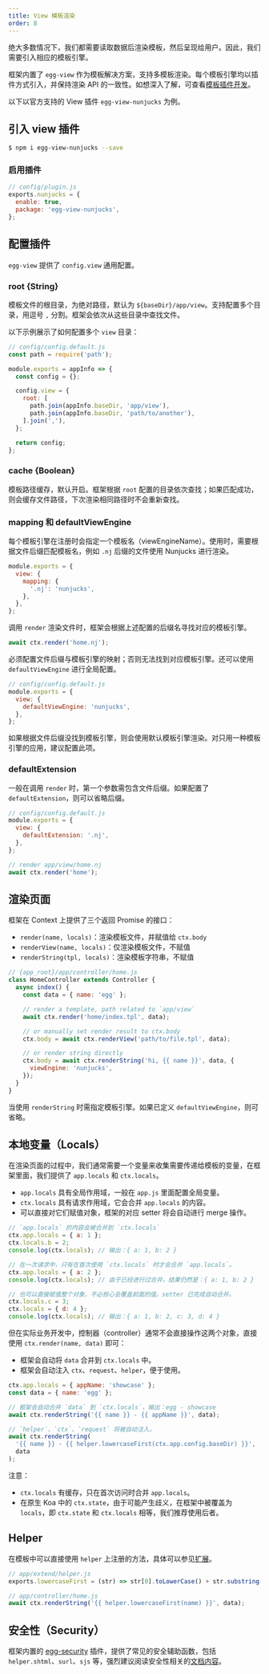 ```yaml
---
title: View 模板渲染
order: 8
---
```


绝大多数情况下，我们都需要读取数据后渲染模板，然后呈现给用户。因此，我们需要引入相应的模板引擎。

框架内置了 `egg-view` 作为模板解决方案，支持多模板渲染。每个模板引擎均以插件方式引入，并保持渲染 API 的一致性。如想深入了解，可查看[模板插件开发](../advanced/view-plugin.md)。

以下以官方支持的 View 插件 `egg-view-nunjucks` 为例。

## 引入 view 插件

```bash
$ npm i egg-view-nunjucks --save
```

### 启用插件

```js
// config/plugin.js
exports.nunjucks = {
  enable: true,
  package: 'egg-view-nunjucks',
};
```

## 配置插件

`egg-view` 提供了 `config.view` 通用配置。

### root {String}

模板文件的根目录，为绝对路径，默认为 `${baseDir}/app/view`。支持配置多个目录，用逗号 `,` 分割。框架会依次从这些目录中查找文件。

以下示例展示了如何配置多个 `view` 目录：

```js
// config/config.default.js
const path = require('path');

module.exports = appInfo => {
  const config = {};

  config.view = {
    root: [
      path.join(appInfo.baseDir, 'app/view'),
      path.join(appInfo.baseDir, 'path/to/another'),
    ].join(','),
  };

  return config;
};
```

### cache {Boolean}

模板路径缓存，默认开启。框架根据 `root` 配置的目录依次查找；如果匹配成功，则会缓存文件路径，下次渲染相同路径时不会重新查找。

### mapping 和 defaultViewEngine

每个模板引擎在注册时会指定一个模板名（viewEngineName）。使用时，需要根据文件后缀匹配模板名，例如 `.nj` 后缀的文件使用 Nunjucks 进行渲染。

```js
module.exports = {
  view: {
    mapping: {
      '.nj': 'nunjucks',
    },
  },
};
```

调用 `render` 渲染文件时，框架会根据上述配置的后缀名寻找对应的模板引擎。

```js
await ctx.render('home.nj');
```

必须配置文件后缀与模板引擎的映射；否则无法找到对应模板引擎。还可以使用 `defaultViewEngine` 进行全局配置。

```js
// config/config.default.js
module.exports = {
  view: {
    defaultViewEngine: 'nunjucks',
  },
};
```

如果根据文件后缀没找到模板引擎，则会使用默认模板引擎渲染。对只用一种模板引擎的应用，建议配置此项。

### defaultExtension

一般在调用 `render` 时，第一个参数需包含文件后缀。如果配置了 `defaultExtension`，则可以省略后缀。

```js
// config/config.default.js
module.exports = {
  view: {
    defaultExtension: '.nj',
  },
};

// render app/view/home.nj
await ctx.render('home');
```

## 渲染页面

框架在 Context 上提供了三个返回 Promise 的接口：

- `render(name, locals)`：渲染模板文件，并赋值给 `ctx.body`
- `renderView(name, locals)`：仅渲染模板文件，不赋值
- `renderString(tpl, locals)`：渲染模板字符串，不赋值

```js
// {app_root}/app/controller/home.js
class HomeController extends Controller {
  async index() {
    const data = { name: 'egg' };

    // render a template, path related to `app/view`
    await ctx.render('home/index.tpl', data);

    // or manually set render result to ctx.body
    ctx.body = await ctx.renderView('path/to/file.tpl', data);

    // or render string directly
    ctx.body = await ctx.renderString('hi, {{ name }}', data, {
      viewEngine: 'nunjucks',
    });
  }
}
```

当使用 `renderString` 时需指定模板引擎。如果已定义 `defaultViewEngine`，则可省略。
## 本地变量（Locals）

在渲染页面的过程中，我们通常需要一个变量来收集需要传递给模板的变量，在框架里面，我们提供了 `app.locals` 和 `ctx.locals`。

- `app.locals` 具有全局作用域，一般在 `app.js` 里面配置全局变量。
- `ctx.locals` 具有请求作用域，它会合并 `app.locals` 的内容。
- 可以直接对它们赋值对象，框架的对应 setter 将会自动进行 merge 操作。

```js
// `app.locals` 的内容会被合并到 `ctx.locals`
ctx.app.locals = { a: 1 };
ctx.locals.b = 2;
console.log(ctx.locals); // 输出：{ a: 1, b: 2 }

// 在一次请求中，只有在首次使用 `ctx.locals` 时才会合并 `app.locals`。
ctx.app.locals = { a: 2 };
console.log(ctx.locals); // 由于已经进行过合并，结果仍然是：{ a: 1, b: 2 }

// 也可以直接赋值整个对象，不必担心会覆盖前面的值。setter 已完成自动合并。
ctx.locals.c = 3;
ctx.locals = { d: 4 };
console.log(ctx.locals); // 输出：{ a: 1, b: 2, c: 3, d: 4 }
```

但在实际业务开发中，控制器（controller）通常不会直接操作这两个对象，直接使用 `ctx.render(name, data)` 即可：

- 框架会自动将 `data` 合并到 `ctx.locals` 中。
- 框架会自动注入 `ctx`、`request`、`helper`，便于使用。

```js
ctx.app.locals = { appName: 'showcase' };
const data = { name: 'egg' };

// 框架会自动合并 `data` 到 `ctx.locals`，输出：egg - showcase
await ctx.renderString('{{ name }} - {{ appName }}', data);

// `helper`、`ctx`、`request` 将被自动注入。
await ctx.renderString(
  '{{ name }} - {{ helper.lowercaseFirst(ctx.app.config.baseDir) }}',
  data
);
```

注意：

- `ctx.locals` 有缓存，只在首次访问时合并 `app.locals`。
- 在原生 Koa 中的 `ctx.state`，由于可能产生歧义，在框架中被覆盖为 `locals`，即 `ctx.state` 和 `ctx.locals` 相等，我们推荐使用后者。

## Helper

在模板中可以直接使用 `helper` 上注册的方法，具体可以参见[扩展](../basics/extend.md)。

```js
// app/extend/helper.js
exports.lowercaseFirst = (str) => str[0].toLowerCase() + str.substring(1);

// app/controller/home.js
await ctx.renderString('{{ helper.lowercaseFirst(name) }}', data);
```

## 安全性（Security）

框架内置的 [egg-security] 插件，提供了常见的安全辅助函数，包括 `helper.shtml`、`surl`、`sjs` 等，强烈建议阅读安全性相关的[文档内容](./security.md)。

[egg-security]: https://github.com/eggjs/egg-security
[egg-view-nunjucks]: https://github.com/eggjs/egg-view-nunjucks
[egg-view]: https://github.com/eggjs/egg-view
